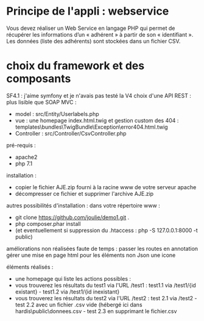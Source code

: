 # Principe de l'appli : webservice
Vous devez réaliser un Web Service en langage PHP qui permet de récupérer les informations d’un « adhérent » à partir de son « identifiant ». Les données (liste des adhérents) sont stockées dans un fichier CSV.

# choix  du framework et des composants
SF4.1 : j'aime symfony et je n'avais pas testé la V4
choix d'une API REST : plus lisible que SOAP
MVC : 
* model : src/Entity/Userlabels.php
* vue : une homepage index.html.twig et gestion custom des 404 : templates\bundles\TwigBundle\Exception\error404.html.twig
* Controller : src/Controller/CsvController.php

pré-requis : 
* apache2
* php 7.1

installation : 
* copier le fichier AJE.zip fourni à la racine www de votre serveur apache
* décompresser ce fichier et supprimer l'archive AJE.zip

autres possibilités d'installation : 
dans votre répertoire www :
* git clone https://github.com/joulie/demo1.git .
* php composer.phar install
* (et eventuellement si suppression du .htaccess : php -S 127.0.0.1:8000 -t public)

améliorations non réalisées faute de temps :
passer les routes en annotation
gérer une mise en page html pour les éléments non Json
une icone 

éléments réalisés : 
* une homepage qui liste les actions possibles : 
* vous trouverez les résultats du test1 via l'URL /test1 : test1.1 via /test1/{id existant} - test1.2 via /test1/{id inexistant} 
* vous trouverez les résultats du test2 via l'URL /test2 : test 2.1 via /test2 - test 2.2 avec un fichier .csv vide (hébergé ici dans hardis\public\donnees.csv - test 2.3 en supprimant le fichier.csv